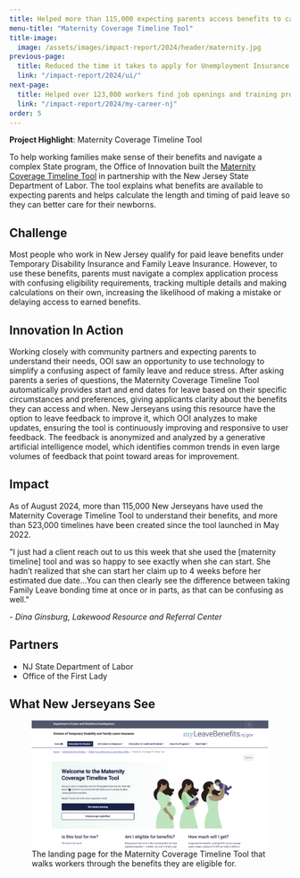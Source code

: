 ```yaml
---
title: Helped more than 115,000 expecting parents access benefits to care for their newborns
menu-title: "Maternity Coverage Timeline Tool"
title-image:
  image: /assets/images/impact-report/2024/header/maternity.jpg
previous-page:
  title: Reduced the time it takes to apply for Unemployment Insurance from nearly 4 hours to less than 25 minutes
  link: "/impact-report/2024/ui/"
next-page:
  title: Helped over 123,000 workers find job openings and training programs and explore new careers in New Jersey
  link: "/impact-report/2024/my-career-nj"
order: 5
---
```


<div class="usa-alert usa-alert--info usa-alert--no-icon">
    <div class="usa-alert__body">
        <p class="usa-alert__text">
            <strong> Project Highlight</strong>: Maternity Coverage Timeline Tool
        </p>
    </div>

</div>

To help working families make sense of their benefits and navigate a complex State program, the Office of Innovation built the [Maternity Coverage Timeline Tool](https://www.nj.gov/labor/myleavebenefits/worker/maternity/timeline-welcome.shtml) in partnership with the New Jersey State Department of Labor. The tool explains what benefits are available to expecting parents and helps calculate the length and timing of paid leave so they can better care for their newborns.

## Challenge

Most people who work in New Jersey qualify for paid leave benefits under Temporary Disability Insurance and Family Leave Insurance. However, to use these benefits, parents must navigate a complex application process with confusing eligibility requirements, tracking multiple details and making calculations on their own, increasing the likelihood of making a mistake or delaying access to earned benefits.

## Innovation In Action

Working closely with community partners and expecting parents to understand their needs, OOI saw an opportunity to use technology to simplify a confusing aspect of family leave and reduce stress. After asking parents a series of questions, the Maternity Coverage Timeline Tool automatically provides start and end dates for leave based on their specific circumstances and preferences, giving applicants clarity about the benefits they can access and when. New Jerseyans using this resource have the option to leave feedback to improve it, which OOI analyzes to make updates, ensuring the tool is continuously improving and responsive to user feedback. The feedback is anonymized and analyzed by a generative artificial intelligence model, which identifies common trends in even large volumes of feedback that point toward areas for improvement.

## Impact

As of August 2024, more than 115,000 New Jerseyans have used the Maternity Coverage Timeline Tool to understand their benefits, and more than 523,000 timelines have been created since the tool launched in May 2022.

<div class="usa-alert usa-alert--info usa-alert--no-icon">
  <div class="usa-alert__body">
    <p class="usa-alert__text">
      "I just had a client reach out to us this week that she used the [maternity timeline] tool and was so happy to see exactly when she can start. She hadn’t realized that she can start her claim up to 4 weeks before her estimated due date…You can then clearly see the difference between taking Family Leave bonding time at once or in parts, as that can be confusing as well."
    </p>
    <p>
    - <em>Dina Ginsburg, Lakewood Resource and Referral Center</em>
    </p>
  </div>
</div>

## Partners

- NJ State Department of Labor
- Office of the First Lady

## What New Jerseyans See

<figure>
    <img
    src="/assets/images/impact-report/2024/examples/maternity.png"
    alt=""
    />
    <figcaption class="font-mono-xs text-italic padding-top-1"> 
        The landing page for the Maternity Coverage Timeline Tool that walks workers through the benefits they are eligible for.
    </figcaption>
</figure>
